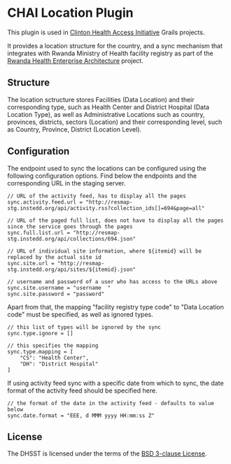 CHAI Location Plugin
===

This plugin is used in [Clinton Health Access Initiative][CHAI] Grails projects.

It provides a location structure for the country, and a sync mechanism that integrates with Rwanda Ministry of Health facility registry as part of the [Rwanda Health Enterprise Architecture][RHEA] project.

Structure
---

The location sctructure stores Facilities (Data Location) and their corresponding type, such as Health Center and District Hospital (Data Location Type), as well as Administrative Locations such as country, provinces, districts, sectors (Location) and their corresponding level, such as Country, Province, District (Location Level).

Configuration
---

The endpoint used to sync the locations can be configured using the following configuration options. Find below the endpoints and the corresponding URL in the staging server.

	// URL of the activity feed, has to display all the pages
	sync.activity.feed.url = "http://resmap-stg.instedd.org/api/activity.rss?collection_ids[]=694&page=all"
	
	// URL of the paged full list, does not have to display all the pages since the service goes through the pages
	sync.full.list.url = "http://resmap-stg.instedd.org/api/collections/694.json"
	
	// URL of individual site information, where ${itemid} will be replaced by the actual site id
	sync.site.url = "http://resmap-stg.instedd.org/api/sites/${itemid}.json"
	
	// username and password of a user who has access to the URLs above
	sync.site.username = "username	"
	sync.site.password = "password"

Apart from that, the mapping "facility registry type code" to "Data Location code" must be specified, as well as ignored types.

	// this list of types will be ignored by the sync
	sync.type.ignore = []
	
	// this specifies the mapping
	sync.type.mapping = [
		"CS": "Health Center",
		"DH": "District Hospital"
	]
	
If using activity feed sync with a specific date from which to sync, the date format of the activity feed should be specified here.
	
	// the format of the date in the activity feed - defaults to value below
	sync.date.format = "EEE, d MMM yyyy HH:mm:ss Z"
	

License
---

The DHSST is licensed under the terms of the [BSD 3-clause License][BSD 3-clause License].

[BSD 3-clause License]: http://www.w3.org/Consortium/Legal/2008/03-bsd-license.html
[RHEA]: https://jembiprojects.jira.com/wiki/display/RHEAPILOT/Home
[CHAI]: http://www.clintonhealthaccess.org
